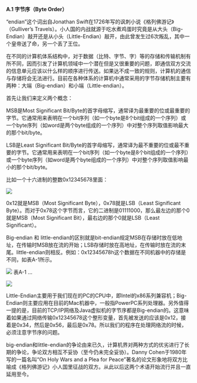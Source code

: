 **A.1 字节序（Byte Order）**

“endian”这个词出自Jonathan Swift在1726年写的讽刺小说《格列佛游记》（Gulliver’s Travels）。小人国的内战就源于吃水煮鸡蛋时究竟是从大头（Big-Endian）敲开还是从小头（Little-Endian）敲开，由此曾发生过6次叛乱，其中一个皇帝送了命，另一个丢了王位。

在不同的计算机体系结构中，对于数据（比特、字节、字）等的存储和传输机制有所不同，因而引发了计算机领域中一个潜在但是又很重要的问题，即通信双方交流的信息单元应该以什么样的顺序进行传送。如果达不成一致的规则，计算机的通信与存储将会无法进行。目前在各种体系的计算机中通常采用的字节存储机制主要有两种：大端（Big-endian）和小端（Little-endian）。

首先让我们来定义两个概念：

MSB是Most Significant Bit/Byte的首字母缩写，通常译为最重要的位或最重要的字节。它通常用来表明在一个bit序列（如一个byte是8个bit组成的一个序列）或一个byte序列（如word是两个byte组成的一个序列）中对整个序列取值影响最大的那个bit/byte。

LSB是Least Significant Bit/Byte的首字母缩写，通常译为最不重要的位或最不重要的字节。它通常用来表明在一个bit序列（如一个byte是8个bit组成的一个序列）或一个byte序列（如word是两个byte组成的一个序列）中对整个序列取值影响最小的那个bit/byte。

比如一个十六进制的整数0x12345678里面：

![](0-Assets/Epubook/程序员的自我修养：链接、装载与库%20(俞甲子%20石凡%20潘爱民)%20/images/Image00161.jpg)

0x12就是MSB（Most Significant Byte），0x78就是LSB（Least Significant Byte）。而对于0x78这个字节而言，它的二进制是01111000，那么最左边的那个0就是MSB（Most Significant Bit），最右边的那个0就是LSB（Least Significant）。

Big-endian 和 little-endian的区别就是bit-endian规定MSB在存储时放在低地址，在传输时MSB放在流的开始；LSB存储时放在高地址，在传输时放在流的末尾。little-endian则相反。例如：0x12345678h这个数据在不同机器中的存储是不同，如表A-1所示。

![](Image00015.jpg) 表A-1 …

![](Image00133.jpg)

Little-Endian主要用于我们现在的PC的CPU中，即Intel的x86系列兼容机；Big-Endian则主要应用在目前的Mac机器中，一般指PowerPC系列处理器。另外值得一提的是，目前的TCP/IP网络及Java虚拟机的字节序都是Big-endian的。这意味着如果通过网络传输0x12345678这个整形变量，首先被发送的应该是0x12，接着是0x34，然后是0x56，最后是0x78。所以我们的程序在处理网络流的时候，必须注意字节序的问题。

big-endian和little-endian的争论由来已久，计算机界对两种方式的优劣进行了长期的争论，争论双方相互不妥协（至今仍未完全妥协）。Danny Cohen于1980年写的一篇名叫“On Holy Wars and a Plea for Peace”著名的论文形象地将双方比喻成《格列佛游记》小人国里征战的双方。从此以后这两个术语开始流行并且一直延用至今。